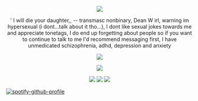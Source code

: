 <p align="center"> <img src=https://file.garden/Zy7nsVKnFHAuCMhW/dividers/monochromatic/mono29> </p>

<p align="center"> ' I will die your daughter,, -- transmasc nonbinary, Dean W irl, warning im hypersexual (i dont...talk about it tho...), I dont like sexual jokes towards me and appreciate tonetags, I do end up forgetting about people so if you want to continue to talk to me I'd recommend messaging first, I have unmedicated schizophrenia, adhd, depression and anxiety </p>
<p align="center"> <img src=https://xyz.crd.co/assets/images/gallery04/bfd2ece6.gif?v=c7fc68ed>
<p align="center"> <img src=https://file.garden/Zy7nsVKnFHAuCMhW/pixels/blue%20pixel/b7>

<p align ="center"> <img src=https://file.garden/Zy7nsVKnFHAuCMhW/buttons/monochromatic/mono14>
<img src=https://file.garden/Zy7nsVKnFHAuCMhW/buttons/blue/blue8> <img src=https://file.garden/Zy7nsVKnFHAuCMhW/buttons/monochromatic/mono15>


[![spotify-github-profile](https://spotify-github-profile.kittinanx.com/api/view?uid=31dnbrq33dernxlkwbvsoee7w6py&cover_image=true&theme=novatorem&show_offline=false&background_color=121212&interchange=false&bar_color=afcbd9&bar_color_cover=false)](https://github.com/kittinan/spotify-github-profile)
